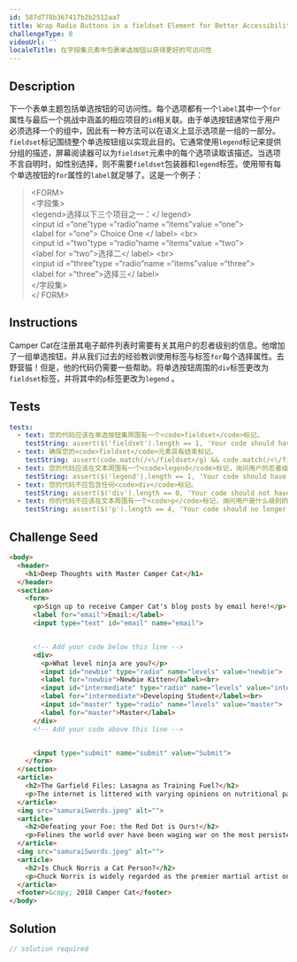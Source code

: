 ```yaml
---
id: 587d778b367417b2b2512aa7
title: Wrap Radio Buttons in a fieldset Element for Better Accessibility
challengeType: 0
videoUrl: ''
localeTitle: 在字段集元素中包裹单选按钮以获得更好的可访问性
---
```


## Description
<section id="description">下一个表单主题包括单选按钮的可访问性。每个选项都有一个<code>label</code>其中一个<code>for</code>属性与最后一个挑战中涵盖的相应项目的<code>id</code>相关联。由于单选按钮通常位于用户必须选择一个的组中，因此有一种方法可以在语义上显示选项是一组的一部分。 <code>fieldset</code>标记围绕整个单选按钮组以实现此目的。它通常使用<code>legend</code>标记来提供分组的描述，屏幕阅读器可以为<code>fieldset</code>元素中的每个选项读取该描述。当选项不言自明时，如性别选择，则不需要<code>fieldset</code>包装器和<code>legend</code>标签。使用带有每个单选按钮的<code>for</code>属性的<code>label</code>就足够了。这是一个例子： <blockquote> &lt;FORM&gt; <br> &lt;字段集&gt; <br> &lt;legend&gt;选择以下三个项目之一：&lt;/ legend&gt; <br> &lt;input id =“one”type =“radio”name =“items”value =“one”&gt; <br> &lt;label for =“one”&gt; Choice One &lt;/ label&gt; &lt;br&gt; <br> &lt;input id =“two”type =“radio”name =“items”value =“two”&gt; <br> &lt;label for =“two”&gt;选择二&lt;/ label&gt; &lt;br&gt; <br> &lt;input id =“three”type =“radio”name =“items”value =“three”&gt; <br> &lt;label for =“three”&gt;选择三&lt;/ label&gt; <br> &lt;/字段集&gt; <br> &lt;/ FORM&gt; <br></blockquote></section>

## Instructions
<section id="instructions"> Camper Cat在注册其电子邮件列表时需要有关其用户的忍者级别的信息。他增加了一组单选按钮，并从我们过去的经验教训使用标签与标签<code>for</code>每个选择属性。去野营猫！但是，他的代码仍需要一些帮助。将单选按钮周围的<code>div</code>标签更改为<code>fieldset</code>标签，并将其中的<code>p</code>标签更改为<code>legend</code> 。 </section>

## Tests
<section id='tests'>

```yml
tests:
  - text: 您的代码应该在单选按钮集周围有一个<code>fieldset</code>标记。
    testString: assert($('fieldset').length == 1, 'Your code should have a <code>fieldset</code> tag around the radio button set.');
  - text: 确保您的<code>fieldset</code>元素具有结束标记。
    testString: assert(code.match(/<\/fieldset>/g) && code.match(/<\/fieldset>/g).length === code.match(/<fieldset>/g).length, 'Make sure your <code>fieldset</code> element has a closing tag.');
  - text: 您的代码应该在文本周围有一个<code>legend</code>标记，询问用户的忍者级别。
    testString: assert($('legend').length == 1, 'Your code should have a <code>legend</code> tag around the text asking what level ninja a user is.');
  - text: 您的代码不应包含任何<code>div</code>标记。
    testString: assert($('div').length == 0, 'Your code should not have any <code>div</code> tags.');
  - text: 你的代码不应该在文本周围有一个<code>p</code>标记，询问用户是什么级别的忍者。
    testString: assert($('p').length == 4, 'Your code should no longer have a <code>p</code> tag around the text asking what level ninja a user is.');

```

</section>

## Challenge Seed
<section id='challengeSeed'>

<div id='html-seed'>

```html
<body>
  <header>
    <h1>Deep Thoughts with Master Camper Cat</h1>
  </header>
  <section>
    <form>
      <p>Sign up to receive Camper Cat's blog posts by email here!</p>
      <label for="email">Email:</label>
      <input type="text" id="email" name="email">


      <!-- Add your code below this line -->
      <div>
        <p>What level ninja are you?</p>
        <input id="newbie" type="radio" name="levels" value="newbie">
        <label for="newbie">Newbie Kitten</label><br>
        <input id="intermediate" type="radio" name="levels" value="intermediate">
        <label for="intermediate">Developing Student</label><br>
        <input id="master" type="radio" name="levels" value="master">
        <label for="master">Master</label>
      </div>
      <!-- Add your code above this line -->


      <input type="submit" name="submit" value="Submit">
    </form>
  </section>
  <article>
    <h2>The Garfield Files: Lasagna as Training Fuel?</h2>
    <p>The internet is littered with varying opinions on nutritional paradigms, from catnip paleo to hairball cleanses. But let's turn our attention to an often overlooked fitness fuel, and examine the protein-carb-NOM trifecta that is lasagna...</p>
  </article>
  <img src="samuraiSwords.jpeg" alt="">
  <article>
    <h2>Defeating your Foe: the Red Dot is Ours!</h2>
    <p>Felines the world over have been waging war on the most persistent of foes. This red nemesis combines both cunning stealth and lightening speed. But chin up, fellow fighters, our time for victory may soon be near...</p>
  </article>
  <img src="samuraiSwords.jpeg" alt="">
  <article>
    <h2>Is Chuck Norris a Cat Person?</h2>
    <p>Chuck Norris is widely regarded as the premier martial artist on the planet, and it's a complete coincidence anyone who disagrees with this fact mysteriously disappears soon after. But the real question is, is he a cat person?...</p>
  </article>
  <footer>&copy; 2018 Camper Cat</footer>
</body>

```

</div>



</section>

## Solution
<section id='solution'>

```js
// solution required
```
</section>
